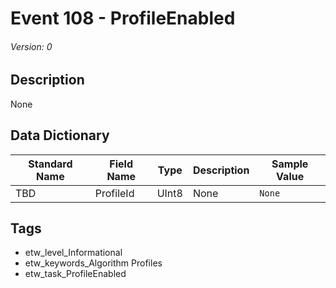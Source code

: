 # Event 108 - ProfileEnabled
###### Version: 0

## Description
None

## Data Dictionary
|Standard Name|Field Name|Type|Description|Sample Value|
|---|---|---|---|---|
|TBD|ProfileId|UInt8|None|`None`|

## Tags
* etw_level_Informational
* etw_keywords_Algorithm Profiles
* etw_task_ProfileEnabled